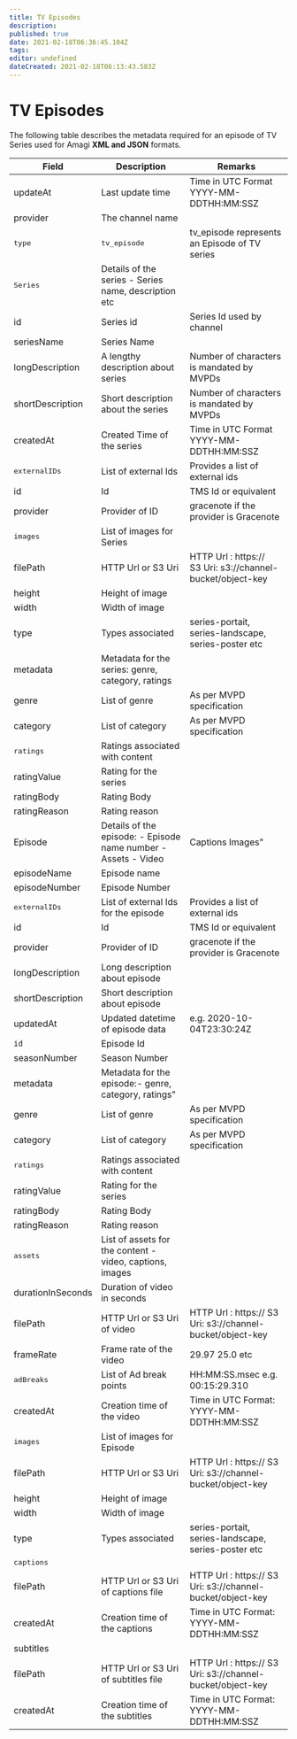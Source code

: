 ```yaml
---
title: TV Episodes
description: 
published: true
date: 2021-02-18T06:36:45.104Z
tags: 
editor: undefined
dateCreated: 2021-02-18T06:13:43.583Z
---
```


# TV Episodes

The following table describes the metadata required for an episode of TV Series used for Amagi **XML and JSON** formats.


Field|Description|Remarks
---|---|---
updateAt|Last update time|Time in UTC Format <br/> YYYY-MM-DDTHH:MM:SSZ
provider|The channel name|
<kbd>type</kbd>|<kbd>tv_episode</kbd>|tv_episode represents an Episode of TV series
|<kbd>Series</kbd>| Details of the series - Series name, description etc
id|Series id|Series Id used by channel
seriesName|Series Name|
longDescription|A lengthy description about series|Number of characters is mandated by MVPDs
shortDescription|Short description about the series|Number of characters is mandated by MVPDs
createdAt|Created Time of the series|Time in UTC Format <br/> YYYY-MM-DDTHH:MM:SSZ
<kbd>externalIDs</kbd>|List of external Ids|Provides a list of external ids
id|Id|TMS Id or equivalent 
provider|Provider of ID|gracenote if the provider is Gracenote
<kbd>images</kbd>|List of images for Series|
filePath|HTTP Url or S3 Uri|HTTP Url : https:// <br/> S3 Uri: s3://channel-bucket/object-key
height|Height of image|
width|Width of image|
type|Types associated|series-portait, series-landscape, series-poster etc
metadata|Metadata for the series: genre, category, ratings|
genre|List of genre|As per MVPD specification
category|List of category|As per MVPD specification
<kbd>ratings</kbd>|Ratings associated with content|
ratingValue|Rating for the series|
ratingBody|Rating Body|
ratingReason|Rating reason|
Episode|Details of the episode: - Episode name number - Assets - Video| Captions Images"|
episodeName|Episode name|
episodeNumber|Episode Number|
<kbd>externalIDs</kbd>|List of external Ids for the episode|Provides a list of external ids
id|Id|TMS Id or equivalent
provider|Provider of ID|gracenote if the provider is Gracenote
longDescription|Long description about episode|
shortDescription|Short description about episode|
updatedAt|Updated datetime of episode data|e.g. 2020-10-04T23:30:24Z
`id`|Episode Id|
seasonNumber|Season Number|
metadata|Metadata for the episode:- genre, category, ratings"
genre|List of genre|As per MVPD specification
category|List of category|As per MVPD specification
<kbd>ratings</kbd>|Ratings associated with content|
ratingValue|Rating for the series|
ratingBody|Rating Body|
ratingReason|Rating reason|
<kbd>assets</kbd>|List of assets for the content - video, captions, images|
durationInSeconds|Duration of video in seconds|
filePath|HTTP Url or S3 Uri of video|HTTP Url : https:// S3 Uri: s3://channel-bucket/object-key
frameRate|Frame rate of the video|29.97 25.0 etc
<kbd>adBreaks</kbd>|List of Ad break points|HH:MM:SS.msec e.g. 00:15:29.310
createdAt|Creation time of the video|Time in UTC Format: YYYY-MM-DDTHH:MM:SSZ
<kbd>images</kbd>|List of images for Episode|
filePath|HTTP Url or S3 Uri|HTTP Url : https:// S3 Uri: s3://channel-bucket/object-key
height|Height of image|
width|Width of image|
type|Types associated|series-portait, series-landscape, series-poster etc
<kbd>captions</kbd>||
filePath|HTTP Url or S3 Uri of captions file|HTTP Url : https:// S3 Uri: s3://channel-bucket/object-key
createdAt|Creation time of the captions|Time in UTC Format: YYYY-MM-DDTHH:MM:SSZ
subtitles||
filePath|HTTP Url or S3 Uri of subtitles file|HTTP Url : https:// S3 Uri: s3://channel-bucket/object-key
createdAt|Creation time of the subtitles|Time in UTC Format: YYYY-MM-DDTHH:MM:SSZ